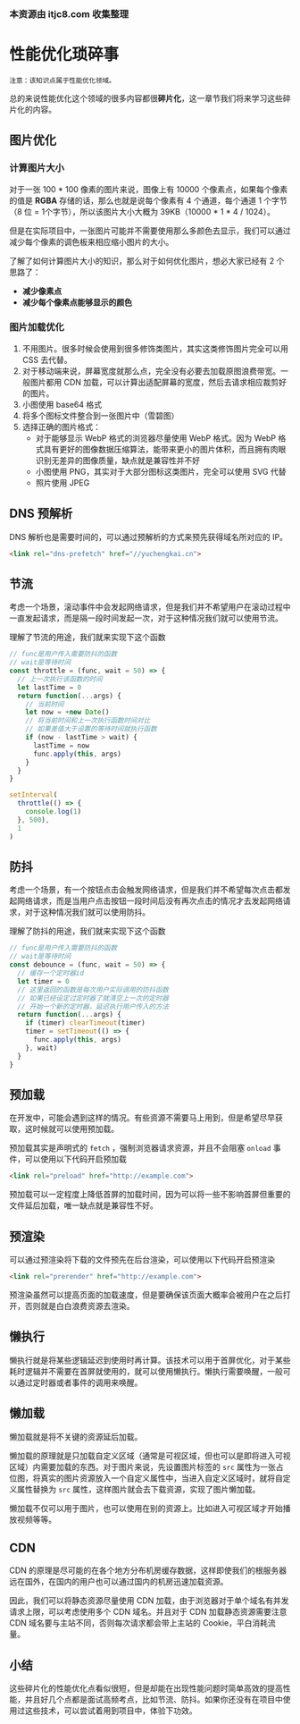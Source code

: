 ### 本资源由 itjc8.com 收集整理
# 性能优化琐碎事

```!
注意：该知识点属于性能优化领域。
```

总的来说性能优化这个领域的很多内容都很**碎片化**，这一章节我们将来学习这些碎片化的内容。

## 图片优化

### 计算图片大小

对于一张 100 * 100 像素的图片来说，图像上有 10000 个像素点，如果每个像素的值是 **RGBA** 存储的话，那么也就是说每个像素有 4 个通道，每个通道 1 个字节（8 位 = 1个字节），所以该图片大小大概为 39KB（10000 * 1 * 4 / 1024）。

但是在实际项目中，一张图片可能并不需要使用那么多颜色去显示，我们可以通过减少每个像素的调色板来相应缩小图片的大小。

了解了如何计算图片大小的知识，那么对于如何优化图片，想必大家已经有 2 个思路了：

- **减少像素点**
- **减少每个像素点能够显示的颜色**

### 图片加载优化

1. 不用图片。很多时候会使用到很多修饰类图片，其实这类修饰图片完全可以用 CSS 去代替。
2. 对于移动端来说，屏幕宽度就那么点，完全没有必要去加载原图浪费带宽。一般图片都用 CDN 加载，可以计算出适配屏幕的宽度，然后去请求相应裁剪好的图片。
3. 小图使用 base64 格式
4. 将多个图标文件整合到一张图片中（雪碧图）
6. 选择正确的图片格式：
   - 对于能够显示 WebP 格式的浏览器尽量使用 WebP 格式。因为 WebP 格式具有更好的图像数据压缩算法，能带来更小的图片体积，而且拥有肉眼识别无差异的图像质量，缺点就是兼容性并不好
   - 小图使用 PNG，其实对于大部分图标这类图片，完全可以使用 SVG 代替
   - 照片使用 JPEG


## DNS 预解析

DNS 解析也是需要时间的，可以通过预解析的方式来预先获得域名所对应的 IP。

```html
<link rel="dns-prefetch" href="//yuchengkai.cn">
```

## 节流

考虑一个场景，滚动事件中会发起网络请求，但是我们并不希望用户在滚动过程中一直发起请求，而是隔一段时间发起一次，对于这种情况我们就可以使用节流。

理解了节流的用途，我们就来实现下这个函数

```js
// func是用户传入需要防抖的函数
// wait是等待时间
const throttle = (func, wait = 50) => {
  // 上一次执行该函数的时间
  let lastTime = 0
  return function(...args) {
    // 当前时间
    let now = +new Date()
    // 将当前时间和上一次执行函数时间对比
    // 如果差值大于设置的等待时间就执行函数
    if (now - lastTime > wait) {
      lastTime = now
      func.apply(this, args)
    }
  }
}

setInterval(
  throttle(() => {
    console.log(1)
  }, 500),
  1
)
```

## 防抖

考虑一个场景，有一个按钮点击会触发网络请求，但是我们并不希望每次点击都发起网络请求，而是当用户点击按钮一段时间后没有再次点击的情况才去发起网络请求，对于这种情况我们就可以使用防抖。

理解了防抖的用途，我们就来实现下这个函数

```js
// func是用户传入需要防抖的函数
// wait是等待时间
const debounce = (func, wait = 50) => {
  // 缓存一个定时器id
  let timer = 0
  // 这里返回的函数是每次用户实际调用的防抖函数
  // 如果已经设定过定时器了就清空上一次的定时器
  // 开始一个新的定时器，延迟执行用户传入的方法
  return function(...args) {
    if (timer) clearTimeout(timer)
    timer = setTimeout(() => {
      func.apply(this, args)
    }, wait)
  }
}
```

## 预加载

在开发中，可能会遇到这样的情况。有些资源不需要马上用到，但是希望尽早获取，这时候就可以使用预加载。

预加载其实是声明式的 `fetch` ，强制浏览器请求资源，并且不会阻塞 `onload` 事件，可以使用以下代码开启预加载

```html
<link rel="preload" href="http://example.com">
```

预加载可以一定程度上降低首屏的加载时间，因为可以将一些不影响首屏但重要的文件延后加载，唯一缺点就是兼容性不好。

## 预渲染

可以通过预渲染将下载的文件预先在后台渲染，可以使用以下代码开启预渲染

```html
<link rel="prerender" href="http://example.com"> 
```

预渲染虽然可以提高页面的加载速度，但是要确保该页面大概率会被用户在之后打开，否则就是白白浪费资源去渲染。


## 懒执行

懒执行就是将某些逻辑延迟到使用时再计算。该技术可以用于首屏优化，对于某些耗时逻辑并不需要在首屏就使用的，就可以使用懒执行。懒执行需要唤醒，一般可以通过定时器或者事件的调用来唤醒。

## 懒加载

懒加载就是将不关键的资源延后加载。

懒加载的原理就是只加载自定义区域（通常是可视区域，但也可以是即将进入可视区域）内需要加载的东西。对于图片来说，先设置图片标签的 `src` 属性为一张占位图，将真实的图片资源放入一个自定义属性中，当进入自定义区域时，就将自定义属性替换为 `src` 属性，这样图片就会去下载资源，实现了图片懒加载。

懒加载不仅可以用于图片，也可以使用在别的资源上。比如进入可视区域才开始播放视频等等。

## CDN

CDN 的原理是尽可能的在各个地方分布机房缓存数据，这样即使我们的根服务器远在国外，在国内的用户也可以通过国内的机房迅速加载资源。

因此，我们可以将静态资源尽量使用 CDN 加载，由于浏览器对于单个域名有并发请求上限，可以考虑使用多个 CDN 域名。并且对于 CDN 加载静态资源需要注意 CDN 域名要与主站不同，否则每次请求都会带上主站的 Cookie，平白消耗流量。

## 小结

这些碎片化的性能优化点看似很短，但是却能在出现性能问题时简单高效的提高性能，并且好几个点都是面试高频考点，比如节流、防抖。如果你还没有在项目中使用过这些技术，可以尝试着用到项目中，体验下功效。
